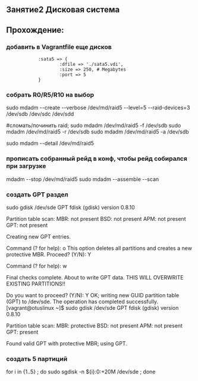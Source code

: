 ## Занятие2 Дисковая система

## Прохождение:

### добавить в Vagrantfile еще дисков
                :sata5 => {
                        :dfile => './sata5.vdi',
                        :size => 250, # Megabytes
                        :port => 5
                }


### собрать R0/R5/R10 на выбор
sudo mdadm --create --verbose /dev/md/raid5 --level=5 --raid-devices=3 /dev/sdb /dev/sdc /dev/sdd 

#сломать/починить raid;
sudo mdadm /dev/md/raid5 -f /dev/sdb 
sudo mdadm /dev/md/raid5 -r /dev/sdb
sudo mdadm /dev/md/raid5 -a /dev/sdb

sudo mdadm --detail /dev/md/raid5 

### прописать собранный рейд в конф, чтобы рейд собирался при загрузке
mdadm --stop /dev/md/raid5
sudo mdadm --assemble --scan

### создать GPT раздел
sudo gdisk /dev/sde
GPT fdisk (gdisk) version 0.8.10

Partition table scan:
  MBR: not present
  BSD: not present
  APM: not present
  GPT: not present

Creating new GPT entries.

Command (? for help): o
This option deletes all partitions and creates a new protective MBR.
Proceed? (Y/N): Y

Command (? for help): w

Final checks complete. About to write GPT data. THIS WILL OVERWRITE EXISTING
PARTITIONS!!

Do you want to proceed? (Y/N): Y
OK; writing new GUID partition table (GPT) to /dev/sde.
The operation has completed successfully.
[vagrant@otuslinux ~]$ sudo gdisk /dev/sde
GPT fdisk (gdisk) version 0.8.10

Partition table scan:
  MBR: protective
  BSD: not present
  APM: not present
  GPT: present

Found valid GPT with protective MBR; using GPT.

### создать 5 партиций
for i in {1..5} ; do sudo sgdisk -n ${i}:0:+20M /dev/sde ; done



